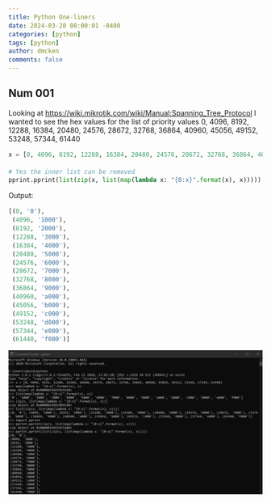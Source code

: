 ```yaml
---
title: Python One-liners
date: 2024-03-20 00:00:01 -0400
categories: [python]
tags: [python]
author: dmcken 
comments: false
---
```



## Num 001
Looking at https://wiki.mikrotik.com/wiki/Manual:Spanning_Tree_Protocol I wanted to see the hex values for the list of priority values 0, 4096, 8192, 12288, 16384, 20480, 24576, 28672, 32768, 36864, 40960, 45056, 49152, 53248, 57344, 61440


```python
x = [0, 4096, 8192, 12288, 16384, 20480, 24576, 28672, 32768, 36864, 40960, 45056, 49152, 53248, 57344, 61440]

# Yes the inner list can be removed
pprint.pprint(list(zip(x, list(map(lambda x: "{0:x}".format(x), x)))))
```

Output:
```python
[(0, '0'),
 (4096, '1000'),
 (8192, '2000'),
 (12288, '3000'),
 (16384, '4000'),
 (20480, '5000'),
 (24576, '6000'),
 (28672, '7000'),
 (32768, '8000'),
 (36864, '9000'),
 (40960, 'a000'),
 (45056, 'b000'),
 (49152, 'c000'),
 (53248, 'd000'),
 (57344, 'e000'),
 (61440, 'f000')]
 ```
![working-python-one-liner-1](/assets/img/2024-03-20-working-of-python-one-liner-1.png)
